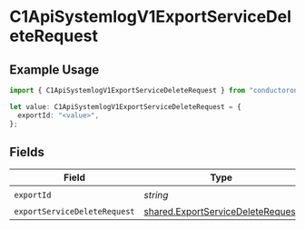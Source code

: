 # C1ApiSystemlogV1ExportServiceDeleteRequest

## Example Usage

```typescript
import { C1ApiSystemlogV1ExportServiceDeleteRequest } from "conductorone-sdk-typescript/sdk/models/operations";

let value: C1ApiSystemlogV1ExportServiceDeleteRequest = {
  exportId: "<value>",
};
```

## Fields

| Field                                                                                         | Type                                                                                          | Required                                                                                      | Description                                                                                   |
| --------------------------------------------------------------------------------------------- | --------------------------------------------------------------------------------------------- | --------------------------------------------------------------------------------------------- | --------------------------------------------------------------------------------------------- |
| `exportId`                                                                                    | *string*                                                                                      | :heavy_check_mark:                                                                            | N/A                                                                                           |
| `exportServiceDeleteRequest`                                                                  | [shared.ExportServiceDeleteRequest](../../../sdk/models/shared/exportservicedeleterequest.md) | :heavy_minus_sign:                                                                            | N/A                                                                                           |